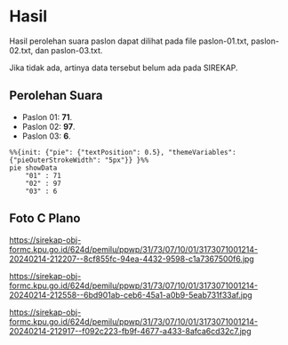 # Hasil

Hasil perolehan suara paslon dapat dilihat pada file paslon-01.txt, paslon-02.txt, dan paslon-03.txt.

Jika tidak ada, artinya data tersebut belum ada pada SIREKAP.

## Perolehan Suara

 * Paslon 01: **71**.
 * Paslon 02: **97**.
 * Paslon 03: **6**.

```mermaid
%%{init: {"pie": {"textPosition": 0.5}, "themeVariables": {"pieOuterStrokeWidth": "5px"}} }%%
pie showData
    "01" : 71
    "02" : 97
    "03" : 6
```
## Foto C Plano

https://sirekap-obj-formc.kpu.go.id/624d/pemilu/ppwp/31/73/07/10/01/3173071001214-20240214-212207--8cf855fc-94ea-4432-9598-c1a7367500f6.jpg

https://sirekap-obj-formc.kpu.go.id/624d/pemilu/ppwp/31/73/07/10/01/3173071001214-20240214-212558--6bd901ab-ceb6-45a1-a0b9-5eab731f33af.jpg

https://sirekap-obj-formc.kpu.go.id/624d/pemilu/ppwp/31/73/07/10/01/3173071001214-20240214-212917--f092c223-fb9f-4677-a433-8afca6cd32c7.jpg
